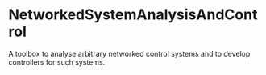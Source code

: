 # NetworkedSystemAnalysisAndControl
 A toolbox to analyse arbitrary networked control systems and to develop controllers for such systems.

